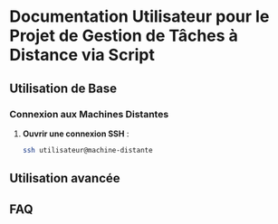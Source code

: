 # Documentation Utilisateur pour le Projet de Gestion de Tâches à Distance via Script

## Utilisation de Base

### Connexion aux Machines Distantes

1. **Ouvrir une connexion SSH** :
   ```bash
   ssh utilisateur@machine-distante
   
## Utilisation avancée




## FAQ
